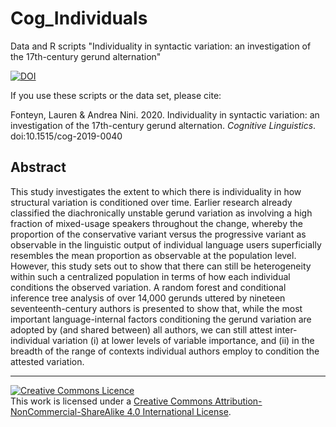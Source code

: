 # Cog_Individuals
Data and R scripts "Individuality in syntactic variation: an investigation of the 17th-century gerund alternation"

[![DOI](https://zenodo.org/badge/244130549.svg)](https://zenodo.org/badge/latestdoi/244130549)

If you use these scripts or the data set, please cite:

Fonteyn, Lauren & Andrea Nini. 2020. Individuality in syntactic variation: an investigation of the 17th-century gerund alternation. *Cognitive Linguistics*. doi:10.1515/cog-2019-0040

## Abstract
This study investigates the extent to which there is individuality in
how structural variation is conditioned over time. Earlier research already classified
the diachronically unstable gerund variation as involving a high fraction
of mixed-usage speakers throughout the change, whereby the proportion of the
conservative variant versus the progressive variant as observable in the linguistic
output of individual language users superficially resembles the mean proportion
as observable at the population level. However, this study sets out to
show that there can still be heterogeneity within such a centralized population
in terms of how each individual conditions the observed variation. A random
forest and conditional inference tree analysis of over 14,000 gerunds uttered by
nineteen seventeenth-century authors is presented to show that, while the most
important language-internal factors conditioning the gerund variation are
adopted by (and shared between) all authors, we can still attest inter-individual
variation (i) at lower levels of variable importance, and (ii) in the breadth of the
range of contexts individual authors employ to condition the attested variation.

---
<a rel="license" href="http://creativecommons.org/licenses/by-nc-sa/4.0/"><img alt="Creative Commons Licence" style="border-width:0" src="https://i.creativecommons.org/l/by-nc-sa/4.0/88x31.png" /></a><br />This work is licensed under a <a rel="license" href="http://creativecommons.org/licenses/by-nc-sa/4.0/">Creative Commons Attribution-NonCommercial-ShareAlike 4.0 International License</a>.
